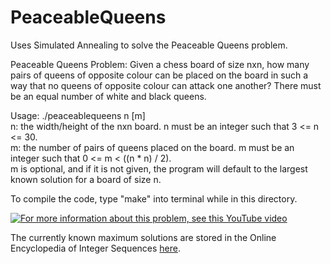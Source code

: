 # PeaceableQueens
Uses Simulated Annealing to solve the Peaceable Queens problem.

Peaceable Queens Problem: Given a chess board of size nxn, how many pairs of queens of opposite colour can be placed on the board in such a way that no queens of opposite colour can attack one another? There must be an equal number of white and black queens.

Usage: ./peaceablequeens n [m]\
n: the width/height of the nxn board. n must be an integer such that 3 <= n <= 30.\
m: the number of pairs of queens placed on the board. m must be an integer such that 0 <= m < ((n * n) / 2).\
m is optional, and if it is not given, the program will default to the largest known solution for a board of size n.

To compile the code, type "make" into terminal while in this directory.

[![For more information about this problem, see this YouTube video](https://img.youtube.com/vi/IN1fPtY9jYg/hqdefault.jpg)](https://www.youtube.com/watch?time_continue=1&v=IN1fPtY9jYg)

The currently known maximum solutions are stored in the Online Encyclopedia of Integer Sequences [here](https://oeis.org/search?q=A250000&language=english&go=Search).
